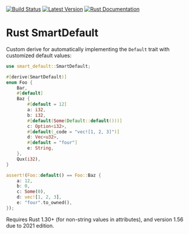 [![Build Status](https://github.com/idanarye/rust-smart-default/workflows/CI/badge.svg)](https://github.com/idanarye/rust-smart-default/actions)
[![Latest Version](https://img.shields.io/crates/v/smart-default.svg)](https://crates.io/crates/smart-default)
[![Rust Documentation](https://img.shields.io/badge/api-rustdoc-blue.svg)](https://idanarye.github.io/rust-smart-default/)

# Rust SmartDefault

Custom derive for automatically implementing the `Default` trait with customized default values:

```rust
use smart_default::SmartDefault;

#[derive(SmartDefault)]
enum Foo {
    Bar,
    #[default]
    Baz {
        #[default = 12]
        a: i32,
        b: i32,
        #[default(Some(Default::default()))]
        c: Option<i32>,
        #[default(_code = "vec![1, 2, 3]")]
        d: Vec<u32>,
        #[default = "four"]
        e: String,
    },
    Qux(i32),
}

assert!(Foo::default() == Foo::Baz {
    a: 12,
    b: 0,
    c: Some(0),
    d: vec![1, 2, 3],
    e: "four".to_owned(),
});
```

Requires Rust 1.30+ (for non-string values in attributes), and version 1.56
due to 2021 edition.
